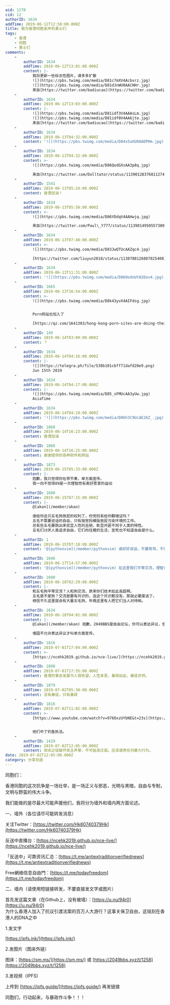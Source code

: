```yaml
---
aid: 1270
cid: 12
authorID: 1634
addTime: 2019-06-12T12:58:00.000Z
title: 致为香港同胞发声的勇士们
tags:
    - 香港
    - 同胞
    - 勇士们
comments:
    -
        authorID: 1634
        addTime: 2019-06-12T13:01:00.000Z
        content: |-
            我将更新一些标志性图片，请多多扩散  
            ![](https://pbs.twimg.com/media/D81c7mXV4Acbvrz.jpg)  
            ![](https://pbs.twimg.com/media/D81dJnWU0AACHHr.jpg)  
            来自[https://twitter.com/badiucao](https://twitter.com/badiucao)
    -
        authorID: 1634
        addTime: 2019-06-12T13:03:00.000Z
        content: |-
            ![](https://pbs.twimg.com/media/D81idf3V4AAAsLm.jpg)  
            ![](https://pbs.twimg.com/media/D81idf0V4AA6jte.jpg)  
            来自[https://twitter.com/badiucao](https://twitter.com/badiucao)
    -
        authorID: 1634
        addTime: 2019-06-13T04:32:00.000Z
        content: '![](https://pbs.twimg.com/media/D84x5aXU0AADPHm.jpg)'
    -
        authorID: 1634
        addTime: 2019-06-13T04:32:00.000Z
        content: >-
            ![](https://pbs.twimg.com/media/D86QodGXsAA3p8q.jpg)  

            来自[https://twitter.com/Dolltator/status/1139012837681127426](https://twitter.com/Dolltator/status/1139012837681127426)
    -
        authorID: 1541
        addTime: 2019-06-13T05:24:00.000Z
        content: 香港加油！
    -
        authorID: 1634
        addTime: 2019-06-13T05:58:00.000Z
        content: >-
            ![](https://pbs.twimg.com/media/D86YDdqV4AAHwjq.jpg)  

            来自[https://twitter.com/Paul\_Y777/status/1139014950557380608](https://twitter.com/Paul_Y777/status/1139014950557380608)
    -
        authorID: 1634
        addTime: 2019-06-13T07:48:00.000Z
        content: >-
            ![](https://pbs.twimg.com/media/D83JwQTUcAAZqc4.jpg)  

            [https://twitter.com/liuyun2018/status/1138788126887825408](https://twitter.com/liuyun2018/status/1138788126887825408)
    -
        authorID: 1634
        addTime: 2019-06-13T11:31:00.000Z
        content: '![](https://pbs.twimg.com/media/D869odnUYAIDov4.jpg)'
    -
        authorID: 1665
        addTime: 2019-06-13T16:54:00.000Z
        content: >-
            ![](https://pbs.twimg.com/media/D8k43yvX4AIFdsg.jpg)


            Porn网站也加入了  

            [https://qz.com/1641303/hong-kong-porn-sites-are-doing-their-bit-in-extradition-fight/](https://qz.com/1641303/hong-kong-porn-sites-are-doing-their-bit-in-extradition-fight/)
    -
        authorID: 149
        addTime: 2019-06-14T03:09:00.000Z
        content: ？
    -
        authorID: 1634
        addTime: 2019-06-14T04:16:00.000Z
        content: |-
            ![](https://telegra.ph/file/538b101cbff71dafd20e9.png)  
            Jun 15th 2019
    -
        authorID: 1634
        addTime: 2019-06-14T04:17:00.000Z
        content: |-
            ![](https://pbs.twimg.com/media/D85_sFMUcAA3yUw.jpg)  
            AsiaTime
    -
        authorID: 1634
        addTime: 2019-06-14T04:19:00.000Z
        content: '![](https://pbs.twimg.com/media/D86h3C9UcAE26Z_.jpg)'
    -
        authorID: 1868
        addTime: 2019-06-14T16:23:00.000Z
        content: 香港加油
    -
        authorID: 1868
        addTime: 2019-06-14T16:25:00.000Z
        content: 谢谢提供的各种软件和网站
    -
        authorID: 1873
        addTime: 2019-06-15T05:33:00.000Z
        content: |-
            抱歉，我只觉得你在带节奏，单方面宣传。  
            我一向不觉得89是一次理智而有美好愿景的运动
    -
        authorID: 1680
        addTime: 2019-06-15T07:15:00.000Z
        content: |-
            @[akan](/member/akan)

            谁给你这只五毛狗放屁的权利了，你党妈有给你翻墙证吗？  
            五毛不需要说话的自由，只有按党妈模版放屁污染环境的工作。  
            总有些五毛要跳出来突显人性的丑陋，彰显共匪不同于人类的特性。  
            五毛们讨厌人类追求自由，它们向往猪的生活，至死也不知道自由是什么。
    -
        authorID: 1
        addTime: 2019-06-15T07:18:00.000Z
        content: '@[pythonvim](/member/pythonvim) 请好好讲话，不要辱骂，不要扣帽子'
    -
        authorID: 1846
        addTime: 2019-06-17T14:57:00.000Z
        content: '@[pythonvim](/member/pythonvim) 在这里我们平等交流，理智讨论好吗，不要随意扣帽子，这样不好'
    -
        authorID: 1680
        addTime: 2019-06-18T02:29:00.000Z
        content: |-
            和五毛狗平等交流？人和狗交流，原来你们技术如此高超啊。  
            五毛是不是狗？交流是要有共识的，连这个共识都没有，那就必要废话了。  
            相信不久这里就会有大量五毛狗，毕竟这里有人把它们当人对待嘛。
    -
        authorID: 1634
        addTime: 2019-06-18T04:01:00.000Z
        content: |-
            @[akan](/member/akan) 抱歉，2049BBS是自由论坛，你可以表达异议，但请给出论据。

            墙国不允许表达异议才叫单方面宣传。
    -
        authorID: 1816
        addTime: 2019-07-01T17:04:00.000Z
        content: >-
            [https://ncehk2019.github.io/nce-live/](https://ncehk2019.github.io/nce-live/)
    -
        authorID: 1898
        addTime: 2019-07-01T17:55:00.000Z
        content: 香港的事态发展令人很失望。人性本恶，暴政如此，暴徒亦然。
    -
        authorID: 1879
        addTime: 2019-07-02T05:38:00.000Z
        content: 没有暴徒，只有暴政
    -
        authorID: 1816
        addTime: 2019-07-02T11:02:00.000Z
        content: >-
            [https://www.youtube.com/watch?v=976OxzUYbNE&t=23s](https://www.youtube.com/watch?v=976OxzUYbNE&t=23s)


            他们中了钓鱼执法。
    -
        authorID: 1429
        addTime: 2019-07-02T12:05:00.000Z
        content: 顽劣之徒破坏民主声誉，不可姑息迁就。应该谴责任何暴力行为。
date: 2019-07-02T12:05:00.000Z
category: 分享创造
---
```


同胞们：

香港同胞的这次抗争是一场壮举，是一场正义与邪恶，光明与黑暗，自由与专制，文明与野蛮的伟大斗争。

我们能做的是尽最大可能声援他们，我将分为墙外和墙内两方面论述。

一、墙外（各位请尽可能转发消息）

关注Twitter：[https://twitter.com/Hk60740379Hk](https://twitter.com/Hk60740379Hk)

反送中直播台：[https://ncehk2019.github.io/nce-live/](https://ncehk2019.github.io/nce-live/)

「反送中」可靠资讯汇总：[https://t.me/antiextraditionverifiednews](https://t.me/antiextraditionverifiednews)

Free網絡信息自由門：[https://t.me/todayfreedom](https://t.me/todayfreedom)

二、墙内（请使用短链接转发，不要直接发文字或图片）

首先发这篇文章（在Github上，没有被墙）：[https://u.nu/94r0](https://u.nu/94r0)  
为什么香港人加入了抗议引渡法案的百万人大游行？这事关保卫自由，这铭刻在香港人的DNA之中

1.发文字

[https://ipfs.ink/](https://ipfs.ink/)

2.发图片（图床外链）

图床：[https://sm.ms/](https://sm.ms/) 或 [https://2049bbs.xyz/t/1258](https://2049bbs.xyz/t/1258)

3.发视频（IPFS)

上传到 [https://ipfs.guide/](https://ipfs.guide/) 再发链接

同胞们，行动起来，与暴政作斗争！！！

